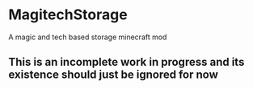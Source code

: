 # MagitechStorage
A magic and tech based storage minecraft mod

## This is an incomplete work in progress and its existence should just be ignored for now
